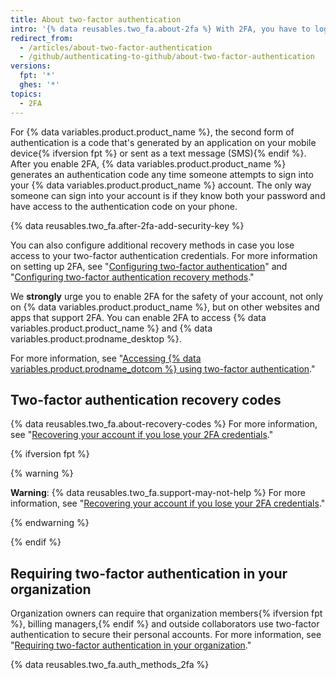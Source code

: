 ```yaml
---
title: About two-factor authentication
intro: '{% data reusables.two_fa.about-2fa %} With 2FA, you have to log in with your username and password and provide another form of authentication that only you know or have access to.'
redirect_from:
  - /articles/about-two-factor-authentication
  - /github/authenticating-to-github/about-two-factor-authentication
versions:
  fpt: '*'
  ghes: '*'
topics:
  - 2FA
---
```

For {% data variables.product.product_name %}, the second form of authentication is a code that's generated by an application on your mobile device{% ifversion fpt %} or sent as a text message (SMS){% endif %}. After you enable 2FA, {% data variables.product.product_name %} generates an authentication code any time someone attempts to sign into your {% data variables.product.product_name %} account. The only way someone can sign into your account is if they know both your password and have access to the authentication code on your phone.

{% data reusables.two_fa.after-2fa-add-security-key %}

You can also configure additional recovery methods in case you lose access to your two-factor authentication credentials. For more information on setting up 2FA, see "[Configuring two-factor authentication](/articles/configuring-two-factor-authentication)" and "[Configuring two-factor authentication recovery methods](/articles/configuring-two-factor-authentication-recovery-methods)."

We **strongly** urge you to enable 2FA for the safety of your account, not only on {% data variables.product.product_name %}, but on other websites and apps that support 2FA. You can enable 2FA to access {% data variables.product.product_name %} and {% data variables.product.prodname_desktop %}.

For more information, see "[Accessing {% data variables.product.prodname_dotcom %} using two-factor authentication](/articles/accessing-github-using-two-factor-authentication)."

## Two-factor authentication recovery codes

{% data reusables.two_fa.about-recovery-codes %} For more information, see "[Recovering your account if you lose your 2FA credentials](/articles/recovering-your-account-if-you-lose-your-2fa-credentials)."

{% ifversion fpt %}

{% warning %}

**Warning**: {% data reusables.two_fa.support-may-not-help %} For more information, see "[Recovering your account if you lose your 2FA credentials](/articles/recovering-your-account-if-you-lose-your-2fa-credentials)."

{% endwarning %}

{% endif %}

## Requiring two-factor authentication in your organization

Organization owners can require that organization members{% ifversion fpt %}, billing managers,{% endif %} and outside collaborators use two-factor authentication to secure their personal accounts. For more information, see "[Requiring two-factor authentication in your organization](/articles/requiring-two-factor-authentication-in-your-organization)."

{% data reusables.two_fa.auth_methods_2fa %}
